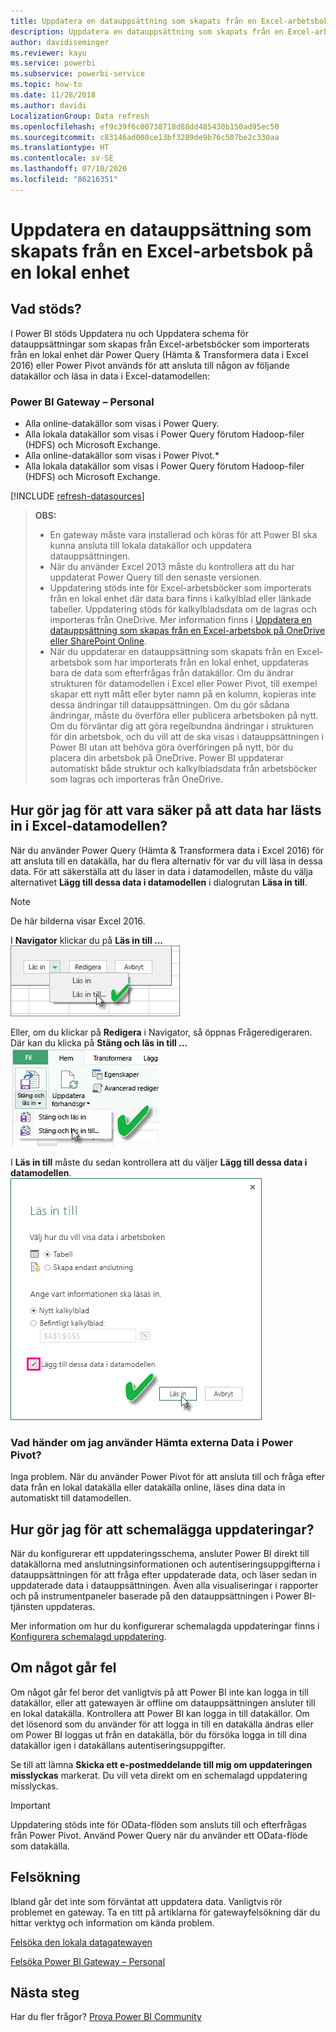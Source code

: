```yaml
---
title: Uppdatera en datauppsättning som skapats från en Excel-arbetsbok – lokalt
description: Uppdatera en datauppsättning som skapats från en Excel-arbetsbok på en lokal enhet
author: davidiseminger
ms.reviewer: kayu
ms.service: powerbi
ms.subservice: powerbi-service
ms.topic: how-to
ms.date: 11/28/2018
ms.author: davidi
LocalizationGroup: Data refresh
ms.openlocfilehash: ef9c39f6c00738718d88dd485430b150ad95ec50
ms.sourcegitcommit: c83146ad008ce13bf3289de9b76c507be2c330aa
ms.translationtype: HT
ms.contentlocale: sv-SE
ms.lasthandoff: 07/10/2020
ms.locfileid: "86216351"
---
```

# <a name="refresh-a-dataset-created-from-an-excel-workbook-on-a-local-drive"></a>Uppdatera en datauppsättning som skapats från en Excel-arbetsbok på en lokal enhet
## <a name="whats-supported"></a>Vad stöds?
I Power BI stöds Uppdatera nu och Uppdatera schema för datauppsättningar som skapas från Excel-arbetsböcker som importerats från en lokal enhet där Power Query (Hämta & Transformera data i Excel 2016) eller Power Pivot används för att ansluta till någon av följande datakällor och läsa in data i Excel-datamodellen:  

### <a name="power-bi-gateway---personal"></a>Power BI Gateway – Personal
* Alla online-datakällor som visas i Power Query.
* Alla lokala datakällor som visas i Power Query förutom Hadoop-filer (HDFS) och Microsoft Exchange.
* Alla online-datakällor som visas i Power Pivot.\*
* Alla lokala datakällor som visas i Power Query förutom Hadoop-filer (HDFS) och Microsoft Exchange.

<!-- Refresh Data sources-->
[!INCLUDE [refresh-datasources](../includes/refresh-datasources.md)]

> **OBS:**  
> 
> * En gateway måste vara installerad och köras för att Power BI ska kunna ansluta till lokala datakällor och uppdatera datauppsättningen.
> * När du använder Excel 2013 måste du kontrollera att du har uppdaterat Power Query till den senaste versionen.
> * Uppdatering stöds inte för Excel-arbetsböcker som importerats från en lokal enhet där data bara finns i kalkylblad eller länkade tabeller. Uppdatering stöds för kalkylbladsdata om de lagras och importeras från OneDrive. Mer information finns i [Uppdatera en datauppsättning som skapas från en Excel-arbetsbok på OneDrive eller SharePoint Online](refresh-excel-file-onedrive.md).
> * När du uppdaterar en datauppsättning som skapats från en Excel-arbetsbok som har importerats från en lokal enhet, uppdateras bara de data som efterfrågas från datakällor. Om du ändrar strukturen för datamodellen i Excel eller Power Pivot, till exempel skapar ett nytt mått eller byter namn på en kolumn, kopieras inte dessa ändringar till datauppsättningen. Om du gör sådana ändringar, måste du överföra eller publicera arbetsboken på nytt. Om du förväntar dig att göra regelbundna ändringar i strukturen för din arbetsbok, och du vill att de ska visas i datauppsättningen i Power BI utan att behöva göra överföringen på nytt, bör du placera din arbetsbok på OneDrive. Power BI uppdaterar automatiskt både struktur och kalkylbladsdata från arbetsböcker som lagras och importeras från OneDrive.
> 
> 

## <a name="how-do-i-make-sure-data-is-loaded-to-the-excel-data-model"></a>Hur gör jag för att vara säker på att data har lästs in i Excel-datamodellen?
När du använder Power Query (Hämta & Transformera data i Excel 2016) för att ansluta till en datakälla, har du flera alternativ för var du vill läsa in dessa data. För att säkerställa att du läser in data i datamodellen, måste du välja alternativet **Lägg till dessa data i datamodellen** i dialogrutan **Läsa in till**.

> [!NOTE]
> De här bilderna visar Excel 2016.
> 
> 

I **Navigator** klickar du på **Läs in till ...**  
    ![Skärmbild av Läs in i Navigator, med Läs in till valt.](media/refresh-excel-file-local-drive/refresh_loadtodm_1.png)

Eller, om du klickar på **Redigera** i Navigator, så öppnas Frågeredigeraren. Där kan du klicka på **Stäng och läs in till ...**  
    ![Skärmbild av fliken Start i Navigator med Stäng och läs in till valt.](media/refresh-excel-file-local-drive/refresh_loadtodm_2.png)

I **Läs in till** måste du sedan kontrollera att du väljer **Lägg till dessa data i datamodellen**.  
    ![Skärmbild av dialogrutan Läs in till med kryssrutan Lägg till dessa data i datamodellen markerad.](media/refresh-excel-file-local-drive/refresh_loadtodm_3.png)

### <a name="what-if-i-use-get-external-data-in-power-pivot"></a>Vad händer om jag använder Hämta externa Data i Power Pivot?
Inga problem. När du använder Power Pivot för att ansluta till och fråga efter data från en lokal datakälla eller datakälla online, läses dina data in automatiskt till datamodellen.

## <a name="how-do-i-schedule-refresh"></a>Hur gör jag för att schemalägga uppdateringar?
När du konfigurerar ett uppdateringsschema, ansluter Power BI direkt till datakällorna med anslutningsinformationen och autentiseringsuppgifterna i datauppsättningen för att fråga efter uppdaterade data, och läser sedan in uppdaterade data i datauppsättningen. Även alla visualiseringar i rapporter och på instrumentpaneler baserade på den datauppsättningen i Power BI-tjänsten uppdateras.

Mer information om hur du konfigurerar schemalagda uppdateringar finns i [Konfigurera schemalagd uppdatering](refresh-scheduled-refresh.md).

## <a name="when-things-go-wrong"></a>Om något går fel
Om något går fel beror det vanligtvis på att Power BI inte kan logga in till datakällor, eller att gatewayen är offline om datauppsättningen ansluter till en lokal datakälla. Kontrollera att Power BI kan logga in till datakällor. Om det lösenord som du använder för att logga in till en datakälla ändras eller om Power BI loggas ut från en datakälla, bör du försöka logga in till dina datakällor igen i datakällans autentiseringsuppgifter.

Se till att lämna **Skicka ett e-postmeddelande till mig om uppdateringen misslyckas** markerat. Du vill veta direkt om en schemalagd uppdatering misslyckas.

>[!IMPORTANT]
>Uppdatering stöds inte för OData-flöden som ansluts till och efterfrågas från Power Pivot. Använd Power Query när du använder ett OData-flöde som datakälla.

## <a name="troubleshooting"></a>Felsökning
Ibland går det inte som förväntat att uppdatera data. Vanligtvis rör problemet en gateway. Ta en titt på artiklarna för gatewayfelsökning där du hittar verktyg och information om kända problem.

[Felsöka den lokala datagatewayen](service-gateway-onprem-tshoot.md)

[Felsöka Power BI Gateway – Personal](service-admin-troubleshooting-power-bi-personal-gateway.md)

## <a name="next-steps"></a>Nästa steg
Har du fler frågor? [Prova Power BI Community](https://community.powerbi.com/)
